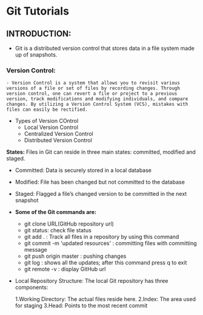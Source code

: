 # Git Tutorials
## INTRODUCTION:
-  Git is a distributed version control that stores data in a file system made up of snapshots.

### **Version Control:**
    - Version Control is a system that allows you to revisit various versions of a file or set of files by recording changes. Through version control, one can revert a file or project to a previous version, track modifications and modifying individuals, and compare changes. By utilizing a Version Control System (VCS), mistakes with files can easily be rectified.
- Types of Version COntrol
    - Local Version Control
    - Centralized Version Control
    - Distributed Version Control

**States:** Files in Git can reside in three main states: committed, modified and staged.

- Committed: Data is securely stored in a local database

- Modified: File has been changed but not committed to the database

- Staged: Flagged a file’s changed version to be committed in the next snapshot

- **Some of the Git commands are:**
    - git clone URL(GitHub repository url)
    - git status: check file status
    - git add . : Track all files in a repository by using this command
    - git commit -m 'updated resources' :  committing files with committing message
    - git push origin master : pushing changes
    - git log : shows all the updates; after this command press q to exit
    - git remote -v : display GitHub url

- Local Repository Structure: The local Git repository has three components:

    1.Working Directory: The actual files reside here.
    2.Index: The area used for staging
    3.Head: Points to the most recent commit

